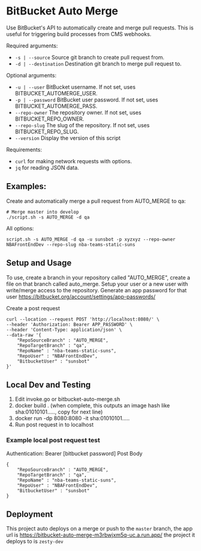# BitBucket Auto Merge

Use BitBucket's API to automatically create and merge pull requests. This is useful for triggering build processes from CMS webhooks. 

Required arguments:
* `-s | --source`           Source git branch to create pull request from.
* `-d | --destination`      Destination git branch to merge pull request to.

Optional arguments:
* `-u | --user`             BitBucket username. If not set, uses BITBUCKET_AUTOMERGE_USER.
* `-p | --password`         BitBucket user password. If not set, uses BITBUCKET_AUTOMERGE_PASS.
* `--repo-owner`       The repository owner. If not set, uses BITBUCKET_REPO_OWNER.
* `--repo-slug`        The slug of the repository. If not set, uses BITBUCKET_REPO_SLUG.
* `--version`        Display the version of this script

Requirements:
*    `curl` for making network requests with options.
*    `jq`  for reading JSON data.

## Examples:
Create and automatically merge a pull request from AUTO_MERGE to qa:
```
# Merge master into develop
./script.sh -s AUTO_MERGE -d qa
```

All options:
```
script.sh -s AUTO_MERGE -d qa -u sunsbot -p xyzxyz --repo-owner NBAFrontEndDev --repo-slug nba-teams-static-suns
``` 

## Setup and Usage

To use, create a branch in your repository called "AUTO_MERGE", create a file on that branch called auto_merge. Setup your user or a new user with write/merge access to the repository. Generate an app password for that user https://bitbucket.org/account/settings/app-passwords/

Create a post request 

```
curl --location --request POST 'http://localhost:8080/' \
--header 'Authorization: Bearer APP_PASSWORD' \
--header 'Content-Type: application/json' \
--data-raw '{
    "RepoSourceBranch" : "AUTO_MERGE",
    "RepoTargetBranch" : "qa",
    "RepoName" : "nba-teams-static-suns",
    "RepoUser" : "NBAFrontEndDev",
    "BitbucketUser" : "sunsbot"
}'
```


## Local Dev and Testing

1. Edit invoke.go or bitbucket-auto-merge.sh
2. docker build . (when complete, this outputs an image hash like sha:01010101....., copy for next line)
3. docker run -dp 8080:8080 -it sha:01010101.....
4. Run post request in to localhost 

### Example local post request test

Authentication: Bearer [bitbucket password]
Post Body
```
{
    "RepoSourceBranch" : "AUTO_MERGE",
    "RepoTargetBranch" : "qa",
    "RepoName" : "nba-teams-static-suns",
    "RepoUser" : "NBAFrontEndDev",
    "BitbucketUser" : "sunsbot"
}
```

## Deployment

This project auto deploys on a merge or push to the `master` branch, the app url is https://bitbucket-auto-merge-m3rbwjxm5q-uc.a.run.app/ the project it deploys to is `zesty-dev`
